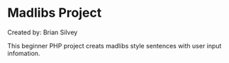 # Madlibs Project
Created by: Brian Silvey	

This beginner PHP project creats madlibs style sentences with user input infomation.
